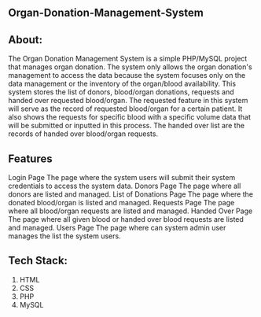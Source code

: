 ## Organ-Donation-Management-System 

## About:
The Organ Donation Management System is a simple PHP/MySQL project that manages organ donation. 
The system only allows the organ donation's management to access the data because the system focuses only on the data management or the inventory of the organ/blood availability. 
This system stores the list of donors, blood/organ donations, requests and handed over requested blood/organ. 
The requested feature in this system will serve as the record of requested blood/organ for a certain patient. 
It also shows the requests for specific blood with a specific volume data that will be submitted or inputted in this process. 
The handed over list are the records of handed over blood/organ requests.

## Features
Login Page
The page where the system users will submit their system credentials to access the system data.
Donors Page
The page where all donors are listed and managed.
List of Donations Page
The page where the donated blood/organ is listed and managed.
Requests Page
The page where all blood/organ requests are listed and managed.
Handed Over Page
The page where all given blood or handed over blood requests are listed and managed.
Users Page
The page where can system admin user manages the list the system users.

## Tech Stack:
1. HTML 
2. CSS
3. PHP
4. MySQL
